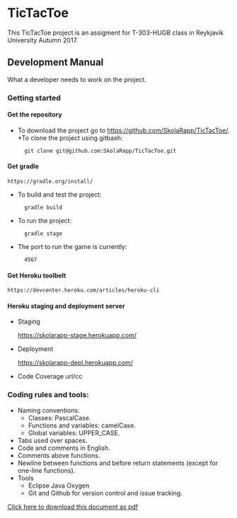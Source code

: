 # TicTacToe
This TicTacToe project is an assigment for T-303-HUGB class in Reykjavik University Autumn 2017.

## Development Manual
What a developer needs to work on the project.

### Getting started

#### Get the repository
	
* To download the project go to https://github.com/SkolaRapp/TicTacToe/.
	*To clone the project using gitbash: 

		git clone git@github.com:SkolaRapp/TicTacToe.git

#### Get gradle

	https://gradle.org/install/

* To build and test the project:

		gradle build

* To run the project:

		gradle stage

* The port to run the game is currently:

		4567

#### Get Heroku toolbelt

	https://devcenter.heroku.com/articles/heroku-cli

#### Heroku staging and deployment server

* Staging
	
	https://skolarapp-stage.herokuapp.com/

* Deployment

	https://skolarapp-depl.herokuapp.com/

* Code Coverage
	url/cc

### Coding rules and tools:
* Naming conventions:
	* Classes: PascalCase.
	* Functions and variables: camelCase.
	* Global variables: UPPER_CASE.
* Tabs used over spaces.
* Code and comments in English.
* Comments above functions.
* Newline between functions and before return statements (except for one-line functions).
* Tools
	* Eclipse Java Oxygen
	* Git and Github for version control and issue tracking.
	

	
[Click here to download this document as pdf](https://gitprint.com/SkolaRapp/TicTacToe/blob/develop/docs/devManual.md?download)